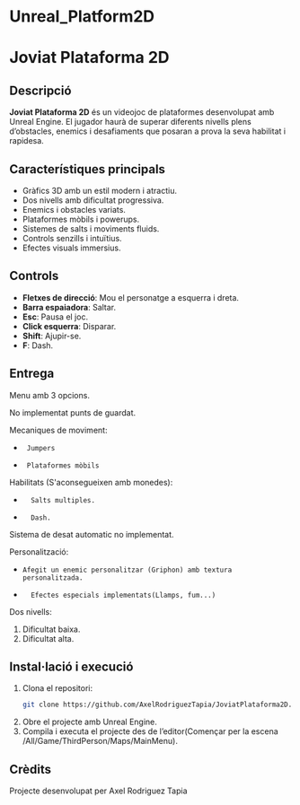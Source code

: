 # Unreal_Platform2D
# Joviat Plataforma 2D

## Descripció

**Joviat Plataforma 2D** és un videojoc de plataformes desenvolupat amb Unreal Engine. El jugador haurà de superar diferents nivells plens d’obstacles, enemics i desafiaments que posaran a prova la seva habilitat i rapidesa.

## Característiques principals

- Gràfics 3D amb un estil modern i atractiu.
- Dos nivells amb dificultat progressiva.
- Enemics i obstacles variats.
- Plataformes mòbils i powerups.
- Sistemes de salts i moviments fluids.
- Controls senzills i intuïtius.
- Efectes visuals immersius.

## Controls

- **Fletxes de direcció**: Mou el personatge a esquerra i dreta.
- **Barra espaiadora**: Saltar.
- **Esc**: Pausa el joc.
- **Click esquerra**: Disparar.
- **Shift**: Ajupir-se.
- **F**: Dash.

## Entrega
Menu amb 3 opcions.

No implementat punts de guardat.

Mecaniques de moviment:
-      Jumpers
-      Plataformes mòbils

Habilitats (S'aconsegueixen amb monedes):
-       Salts multiples.
-       Dash.

Sistema de desat automatic no implementat.

Personalització:
-     Afegit un enemic personalitzar (Griphon) amb textura personalitzada.
-       Efectes especials implementats(Llamps, fum...)

Dos nivells:
1. Dificultat baixa.
2. Dificultat alta.


## Instal·lació i execució

1. Clona el repositori:
   ```sh
   git clone https://github.com/AxelRodriguezTapia/JoviatPlataforma2D.git
2. Obre el projecte amb Unreal Engine.
3. Compila i executa el projecte des de l’editor(Començar per la escena /All/Game/ThirdPerson/Maps/MainMenu).

## Crèdits
Projecte desenvolupat per Axel Rodriguez Tapia
